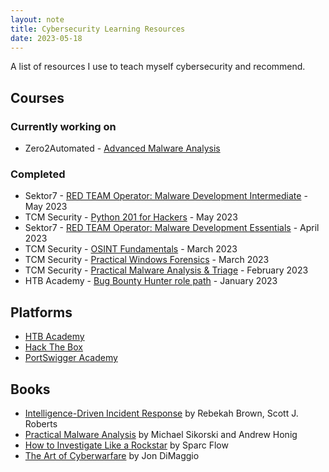 ```yaml
---
layout: note
title: Cybersecurity Learning Resources
date: 2023-05-18
---
```


A list of resources I use to teach myself cybersecurity and recommend.

## Courses

### Currently working on

- Zero2Automated - [Advanced Malware Analysis](https://www.0ffset.net/training/zero2auto/)

### Completed

- Sektor7 - [RED TEAM Operator: Malware Development Intermediate](https://institute.sektor7.net/rto-maldev-intermediate) - May 2023
- TCM Security - [Python 201 for Hackers](https://academy.tcm-sec.com/p/python-201-for-hackers) - May 2023
- Sektor7 - [RED TEAM Operator: Malware Development Essentials](https://institute.sektor7.net/red-team-operator-malware-development-essentials) - April 2023
- TCM Security - [OSINT Fundamentals](https://academy.tcm-sec.com/p/osint-fundamentals) - March 2023
- TCM Security - [Practical Windows Forensics](https://academy.tcm-sec.com/p/practical-windows-forensics) - March 2023
- TCM Security - [Practical Malware Analysis & Triage](https://academy.tcm-sec.com/p/practical-malware-analysis-triage) - February 2023
- HTB Academy - [Bug Bounty Hunter role path](https://academy.hackthebox.com/path/preview/bug-bounty-hunter) - January 2023

## Platforms

- [HTB Academy](https://academy.hackthebox.com/)
- [Hack The Box](https://www.hackthebox.com/)
- [PortSwigger Academy](https://portswigger.net/web-security/learning-path)

## Books

- [Intelligence-Driven Incident Response](https://www.oreilly.com/library/view/intelligence-driven-incident-response/9781098120672/) by Rebekah Brown, Scott J. Roberts
- [Practical Malware Analysis](https://nostarch.com/malware) by Michael Sikorski and Andrew Honig
- [How to Investigate Like a Rockstar](https://www.amazon.fr/How-Investigate-Like-Rockstar-forensic/dp/1549527622) by Sparc Flow
- [The Art of Cyberwarfare](https://nostarch.com/art-cyberwarfare) by Jon DiMaggio
